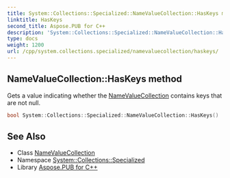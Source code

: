 ```yaml
---
title: System::Collections::Specialized::NameValueCollection::HasKeys method
linktitle: HasKeys
second_title: Aspose.PUB for C++
description: 'System::Collections::Specialized::NameValueCollection::HasKeys method. Gets a value indicating whether the NameValueCollection contains keys that are not null in C++.'
type: docs
weight: 1200
url: /cpp/system.collections.specialized/namevaluecollection/haskeys/
---
```

## NameValueCollection::HasKeys method


Gets a value indicating whether the [NameValueCollection](../) contains keys that are not null.

```cpp
bool System::Collections::Specialized::NameValueCollection::HasKeys()
```

## See Also

* Class [NameValueCollection](../)
* Namespace [System::Collections::Specialized](../../)
* Library [Aspose.PUB for C++](../../../)
